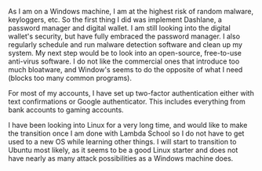 As I am on a Windows machine, I am at the highest risk of random malware, keyloggers, etc. So the first thing I did was implement Dashlane, a password manager and digital wallet. I am still looking into the digital wallet's security, but have fully embraced the password manager. I also regularly schedule and run malware detection software and clean up my system. My next step would be to look into an open-source, free-to-use anti-virus software. I do not like the commercial ones that introduce too much bloatware, and Window's seems to do the opposite of what I need (blocks too many common programs).

For most of my accounts, I have set up two-factor authentication either with text confirmations or Google authenticator. This includes everything from bank accounts to gaming accounts. 

I have been looking into Linux for a very long time, and would like to make the transition once I am done with Lambda School so I do not have to get used to a new OS while learning other things. I will start to transition to Ubuntu most likely, as it seems to be a good Linux starter and does not have nearly as many attack possibilities as a Windows machine does. 